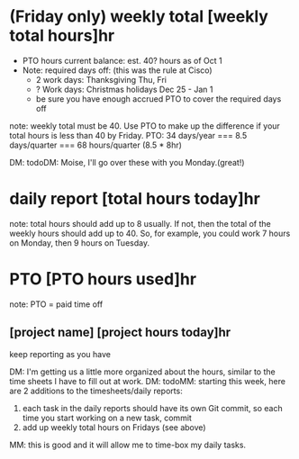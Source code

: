 # (Friday only) weekly total [weekly total hours]hr
* PTO hours current balance: est. 40? hours as of Oct 1
* Note: required days off: (this was the rule at Cisco)
  * 2 work days: Thanksgiving Thu, Fri
  * ? Work days: Christmas holidays Dec 25 - Jan 1
  * be sure you have enough accrued PTO to cover the required days off

note: weekly total must be 40. Use PTO to make up the difference if your total hours is less than 40 by Friday. 
PTO: 34 days/year === 8.5 days/quarter === 68 hours/quarter (8.5 * 8hr) 

DM: todoDM: Moise, I'll go over these with you Monday.(great!)


# daily report [total hours today]hr
note: total hours should add up to 8 usually. If not, then the total of the weekly hours should add up to 40. So, for example, you could work 7 hours on Monday, then 9 hours on Tuesday. 

# PTO [PTO hours used]hr
note: PTO = paid time off
## [project name] [project hours today]hr
keep reporting as you have

DM: I'm getting us a little more organized about the hours, similar to the time sheets I have to fill out at work.
DM: todoMM: starting this week, here are 2 additions to the timesheets/daily reports:
1) each task in the daily reports should have its own Git commit, so each time you start working on a new task, commit
2) add up weekly total hours on Fridays (see above)

MM: this is good and it will allow me to time-box my daily tasks. 


